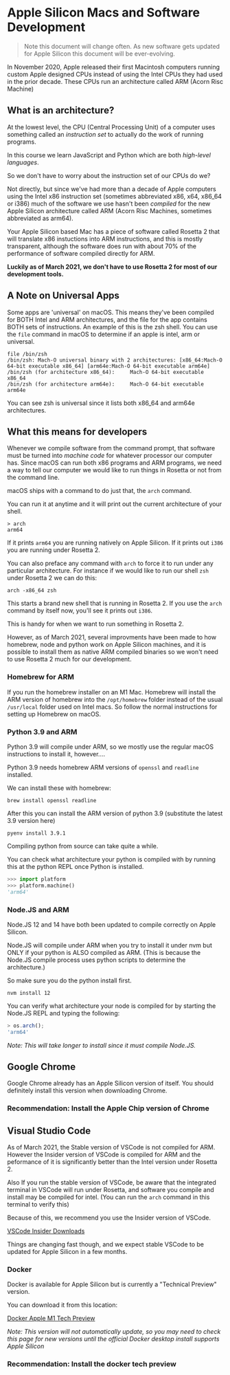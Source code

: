 # Apple Silicon Macs and Software Development

> Note this document will change often. As new software gets updated for Apple
> Silicon this document will be ever-evolving.

In November 2020, Apple released their first Macintosh computers running
custom Apple designed CPUs instead of using the Intel CPUs they had used
in the prior decade. These CPUs run an architecture called ARM (Acorn Risc Machine)

## What is an architecture?

At the lowest level, the CPU (Central Processing Unit) of a computer uses something
called an _instruction set_ to actually do the work of running programs.

In this course we learn JavaScript and Python which are both _high-level languages_.

So we don't have to worry about the instruction set of our CPUs do we?

Not directly, but since we've had more than a decade of Apple computers using
the Intel x86 instruction set (sometimes abbreviated x86, x64, x86_64 or i386)
much of the software we use hasn't been _compiled_ for the new Apple Silicon
architecture called ARM (Acorn Risc Machines, sometimes abbreviated as arm64).

Your Apple Silicon based Mac has a piece of software called Rosetta 2 that will translate x86 instuctions into ARM instructions, and this is mostly transparent, although the software does run with about 70% of the performance of software compiled directly for ARM.

__Luckily as of March 2021, we don't have to use Rosetta 2 for most of our development tools.__

## A Note on Universal Apps

Some apps are 'universal' on macOS. This means they've been compiled for BOTH
Intel and ARM architectures, and the file for the app contains BOTH sets of
instructions. An example of this is the zsh shell. You can use the `file` command
in macOS to determine if an apple is intel, arm or universal.

```shell
file /bin/zsh
/bin/zsh: Mach-O universal binary with 2 architectures: [x86_64:Mach-O 64-bit executable x86_64] [arm64e:Mach-O 64-bit executable arm64e]
/bin/zsh (for architecture x86_64):     Mach-O 64-bit executable x86_64
/bin/zsh (for architecture arm64e):     Mach-O 64-bit executable arm64e
```

You can see zsh is universal since it lists both x86_64 and arm64e architectures.

## What this means for developers

Whenever we compile software from the command prompt, that software must be turned
into _machine code_ for whatever processor our computer has.  Since macOS can
run both x86 programs and ARM programs, we need a way to tell our computer
we would like to run things in Rosetta or not from the command line.

macOS ships with a command to do just that, the `arch` command.

You can run it at anytime and it will print out the current architecture of
your shell.

```shell
> arch
arm64
```

If it prints `arm64` you are running natively on Apple Silicon. If it prints out
`i386` you are running under Rosetta 2.

You can also preface any command with `arch` to force it to run under any particular
architecture. For instance if we would like to run our shell `zsh` under Rosetta
2 we can do this:

```shell
arch -x86_64 zsh
```

This starts a brand new shell that is running in Rosetta 2. If you use the `arch` 
command by itself now, you'll see it prints out `i386`.

This is handy for when we want to run something in Rosetta 2.

However, as of March 2021, several improvments have been made to how homebrew, node and python work on Apple Silicon machines, and it is possible to install them as
native ARM compiled binaries so we won't need to use Rosetta 2 much for our
development.

### Homebrew for ARM

If you run the homebrew installer on an M1 Mac. Homebrew will install the ARM version of homebrew into the `/opt/homebrew` folder instead of the usual `/usr/local` folder used on Intel macs.  So follow the normal instructions for setting
up Homebrew on macOS.

### Python 3.9 and ARM

Python 3.9 will compile under ARM, so we mostly use the regular macOS instructions
to install it, however....

Python 3.9 needs homebrew ARM versions of `openssl` and `readline` installed.

We can install these with homebrew:

```shell
brew install openssl readline
```

After this you can install the ARM version of python 3.9 (substitute the latest 3.9 version here)

```shell
pyenv install 3.9.1
```

Compiling python from source can take quite a while.

You can check what architecture your python is compiled with by running
this at the python REPL once Python is installed.

```python
>>> import platform
>>> platform.machine()
'arm64'
```

### Node.JS and ARM

Node.JS 12 and 14 have both been updated to compile correctly on Apple Silicon.

Node.JS will compile under ARM when you try to install it under nvm but
ONLY if your python is ALSO compiled as ARM. (This is because the Node.JS compile process uses python scripts to determine the architecture.)

So make sure you do the python install first.

```nvm install 12```

You can verify what architecture your node is compiled for by starting the Node.JS REPL and typing the following:

```js
> os.arch();
'arm64'
```

*Note: This will take longer to install since it must compile Node.JS.*

## Google Chrome

Google Chrome already has an Apple Silicon version of itself. You should definitely
install this version when downloading Chrome.

### __Recommendation:__ Install the Apple Chip version of Chrome

## Visual Studio Code

As of March 2021, the Stable version of VSCode is not compiled for ARM.  However the Insider version of VSCode is compiled for ARM and the peformance of it is significantly better than the Intel version under Rosetta 2.  

Also If you run the stable version of VSCode, be aware that the integrated terminal
in VSCode will run under Rosetta, and software you compile and install may
be compiled for intel. (You can run the `arch` command in this terminal to verify this)

Because of this, we recommend you use the Insider version of VSCode.

[VSCode Insider Downloads](https://code.visualstudio.com/insiders/)

Things are changing fast though, and we expect stable VSCode to be updated for Apple Silicon in a few months.

### Docker

Docker is available for Apple Silicon but is currently a "Technical Preview" version.

You can download it from this location:

[Docker Apple M1 Tech Preview](https://docs.docker.com/docker-for-mac/apple-m1/)

*Note: This version will not automatically update, so you may need to check
this page for new versions until the official Docker desktop install supports 
Apple Silicon*

### __Recommendation:__ Install the docker tech preview
